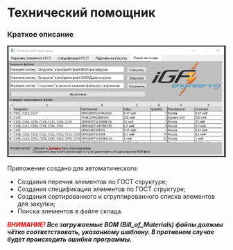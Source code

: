# Технический помощник
### Краткое описание

![](preview.JPG)

Приложение создано для автоматического:
- Создания перечня элементов по ГОСТ структуре;
- Создания спецификации элементов по ГОСТ структуре;
- Создания сортированного и сгруппированного списка элементов для закупки;
- Поиска элементов в файле склада.

***<span style="color:red">ВНИМАНИЕ!</span>  Все загружаемые BOM (Bill_of_Materials) файлы должны чётко соответствовать, 
указанному шаблону. В противном случае будет происходить ошибка программы.***